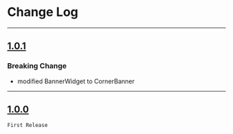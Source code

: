 # Change Log

-----

## [1.0.1](https://github.com/happy-flutter/flutter_corner_banner/releases/tag/v1.0.1) 


### Breaking Change

* modified BannerWidget to CornerBanner

-----

## [1.0.0](https://github.com/happy-flutter/flutter_corner_banner/releases/tag/v1.0.0) 

    First Release
